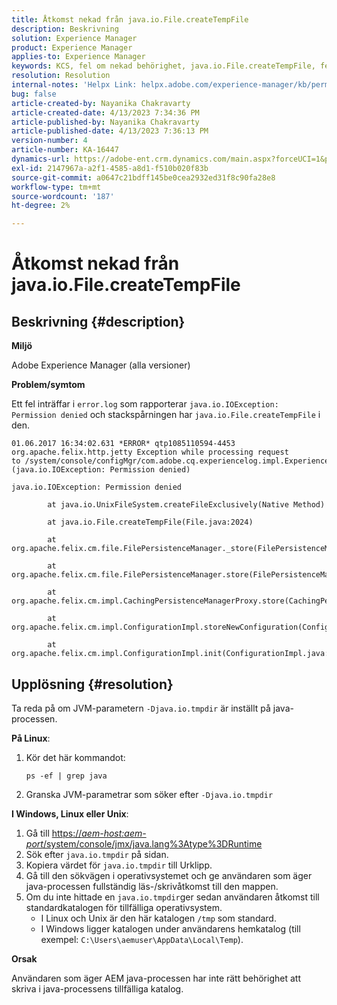 ```yaml
---
title: Åtkomst nekad från java.io.File.createTempFile
description: Beskrivning
solution: Experience Manager
product: Experience Manager
applies-to: Experience Manager
keywords: KCS, fel om nekad behörighet, java.io.File.createTempFile, felsökning, Adobe Experience Manager
resolution: Resolution
internal-notes: 'Helpx Link: helpx.adobe.com/experience-manager/kb/permission_denied_error_from_java_io_file.html'
bug: false
article-created-by: Nayanika Chakravarty
article-created-date: 4/13/2023 7:34:36 PM
article-published-by: Nayanika Chakravarty
article-published-date: 4/13/2023 7:36:13 PM
version-number: 4
article-number: KA-16447
dynamics-url: https://adobe-ent.crm.dynamics.com/main.aspx?forceUCI=1&pagetype=entityrecord&etn=knowledgearticle&id=96b1b835-32da-ed11-a7c7-6045bd0067ea
exl-id: 2147967a-a2f1-4585-a8d1-f510b020f83b
source-git-commit: a0647c21bdff145be0cea2932ed31f8c90fa28e8
workflow-type: tm+mt
source-wordcount: '187'
ht-degree: 2%

---
```


# Åtkomst nekad från java.io.File.createTempFile

## Beskrivning {#description}


<b>Miljö</b>

Adobe Experience Manager (alla versioner)

<b>Problem/symtom</b>

Ett fel inträffar i `error.log` som rapporterar `java.io.IOException: Permission denied` och stackspårningen har `java.io.File.createTempFile` i den.


```
01.06.2017 16:34:02.631 *ERROR* qtp1085110594-4453 org.apache.felix.http.jetty Exception while processing request to /system/console/configMgr/com.adobe.cq.experiencelog.impl.ExperienceLogConfigServlet (java.io.IOException: Permission denied)

java.io.IOException: Permission denied

        at java.io.UnixFileSystem.createFileExclusively(Native Method)

        at java.io.File.createTempFile(File.java:2024)

        at org.apache.felix.cm.file.FilePersistenceManager._store(FilePersistenceManager.java:699)

        at org.apache.felix.cm.file.FilePersistenceManager.store(FilePersistenceManager.java:660)

        at org.apache.felix.cm.impl.CachingPersistenceManagerProxy.store(CachingPersistenceManagerProxy.java:242)

        at org.apache.felix.cm.impl.ConfigurationImpl.storeNewConfiguration(ConfigurationImpl.java:462)

        at org.apache.felix.cm.impl.ConfigurationImpl.init(ConfigurationImpl.java:183)
```





## Upplösning {#resolution}


Ta reda på om JVM-parametern `-Djava.io.tmpdir` är inställt på java-processen.

<b>På Linux</b>:

1. Kör det här kommandot:

   ```
   ps -ef | grep java
   ```

2. Granska JVM-parametrar som söker efter `-Djava.io.tmpdir`


<b>I Windows, Linux eller Unix</b>:

1. Gå till [https://*aem-host:aem-port*/system/console/jmx/java.lang%3Atype%3DRuntime](http://aem-host:aem-port/system/console/jmx/java.lang%3Atype%3DRuntime)
2. Sök efter `java.io.tmpdir` på sidan.
3. Kopiera värdet för `java.io.tmpdir` till Urklipp.
4. Gå till den sökvägen i operativsystemet och ge användaren som äger java-processen fullständig läs-/skrivåtkomst till den mappen.
5. Om du inte hittade en `java.io.tmpdir`ger sedan användaren åtkomst till standardkatalogen för tillfälliga operativsystem.
   - I Linux och Unix är den här katalogen `/tmp` som standard.
   - I Windows ligger katalogen under användarens hemkatalog (till exempel: `C:\Users\aemuser\AppData\Local\Temp`).


<b>Orsak</b>

Användaren som äger AEM java-processen har inte rätt behörighet att skriva i java-processens tillfälliga katalog.
